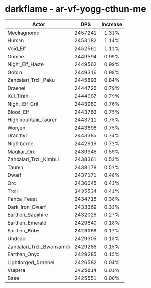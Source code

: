 # darkflame - ar-vf-yogg-cthun-me
| Actor | DPS | Increase |
|---|:---:|:---:|
|Mechagnome|2457241|1.31%|
|Human|2453182|1.14%|
|Void_Elf|2452561|1.11%|
|Gnome|2449594|0.99%|
|Night_Elf_Haste|2449562|0.99%|
|Goblin|2449316|0.98%|
|Zandalari_Troll_Paku|2445893|0.84%|
|Draenei|2444726|0.79%|
|Kul_Tiran|2444687|0.79%|
|Night_Elf_Crit|2443980|0.76%|
|Blood_Elf|2443763|0.75%|
|Highmountain_Tauren|2443711|0.75%|
|Worgen|2443696|0.75%|
|Dracthyr|2443385|0.74%|
|Nightborne|2442919|0.72%|
|Maghar_Orc|2439946|0.59%|
|Zandalari_Troll_Kimbul|2438361|0.53%|
|Tauren|2438178|0.52%|
|Dwarf|2437171|0.48%|
|Orc|2436045|0.43%|
|Troll|2435534|0.41%|
|Panda_Feast|2434716|0.38%|
|Dark_Iron_Dwarf|2433369|0.32%|
|Earthen_Sapphire|2432026|0.27%|
|Earthen_Emerald|2429840|0.18%|
|Earthen_Ruby|2429588|0.17%|
|Undead|2429305|0.15%|
|Zandalari_Troll_Bwonsamdi|2429286|0.15%|
|Earthen_Onyx|2429285|0.15%|
|Lightforged_Draenei|2426582|0.04%|
|Vulpera|2425814|0.01%|
|Base|2425551|0.00%|
